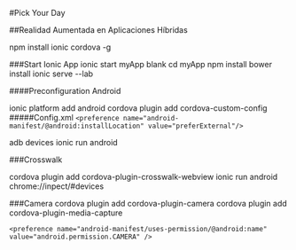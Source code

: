#Pick Your Day

##Realidad Aumentada en Aplicaciones Híbridas

npm install ionic cordova -g 

###Start Ionic App
ionic start myApp blank
cd myApp
npm install
bower install
ionic serve --lab

####Preconfiguration Android

ionic platform add android
cordova plugin add cordova-custom-config
#####Config.xml 
`<preference name="android-manifest/@android:installLocation" value="preferExternal"/> `

adb devices
ionic run android


###Crosswalk

cordova plugin add cordova-plugin-crosswalk-webview
ionic run android 
chrome://inpect/#devices

###Camera
cordova plugin add cordova-plugin-camera
cordova plugin add cordova-plugin-media-capture

  `<preference name="android-manifest/uses-permission/@android:name" value="android.permission.CAMERA" />`

